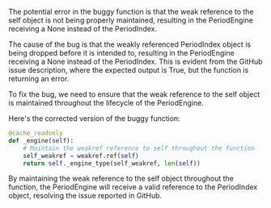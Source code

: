 The potential error in the buggy function is that the weak reference to the self object is not being properly maintained, resulting in the PeriodEngine receiving a None instead of the PeriodIndex.

The cause of the bug is that the weakly referenced PeriodIndex object is being dropped before it is intended to, resulting in the PeriodEngine receiving a None instead of the PeriodIndex. This is evident from the GitHub issue description, where the expected output is True, but the function is returning an error.

To fix the bug, we need to ensure that the weak reference to the self object is maintained throughout the lifecycle of the PeriodEngine.

Here's the corrected version of the buggy function:
```python
@cache_readonly
def _engine(self):
    # Maintain the weakref reference to self throughout the function
    self_weakref = weakref.ref(self)
    return self._engine_type(self_weakref, len(self))
```
By maintaining the weak reference to the self object throughout the function, the PeriodEngine will receive a valid reference to the PeriodIndex object, resolving the issue reported in GitHub.